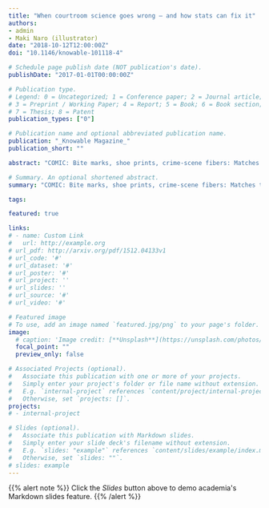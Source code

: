 ```yaml
---
title: "When courtroom science goes wrong — and how stats can fix it"
authors:
- admin
- Maki Naro (illustrator)
date: "2018-10-12T12:00:00Z"
doi: "10.1146/knowable-101118-4"

# Schedule page publish date (NOT publication's date).
publishDate: "2017-01-01T00:00:00Z"

# Publication type.
# Legend: 0 = Uncategorized; 1 = Conference paper; 2 = Journal article;
# 3 = Preprint / Working Paper; 4 = Report; 5 = Book; 6 = Book section;
# 7 = Thesis; 8 = Patent
publication_types: ["0"]

# Publication name and optional abbreviated publication name.
publication: "_Knowable Magazine_"
publication_short: ""

abstract: "COMIC: Bite marks, shoe prints, crime-scene fibers: Matches to suspects are often far shakier than courtroom experts claim. Better statistical methods — among them, a little beast known as the “likelihood ratio” — can cut down on wrong convictions."

# Summary. An optional shortened abstract.
summary: "COMIC: Bite marks, shoe prints, crime-scene fibers: Matches to suspects are often far shakier than courtroom experts claim. Better statistical methods — among them, a little beast known as the “likelihood ratio” — can cut down on wrong convictions."

tags:

featured: true

links:
# - name: Custom Link
#   url: http://example.org
# url_pdf: http://arxiv.org/pdf/1512.04133v1
# url_code: '#'
# url_dataset: '#'
# url_poster: '#'
# url_project: ''
# url_slides: ''
# url_source: '#'
# url_video: '#'

# Featured image
# To use, add an image named `featured.jpg/png` to your page's folder. 
image:
  # caption: 'Image credit: [**Unsplash**](https://unsplash.com/photos/s9CC2SKySJM)'
  focal_point: ""
  preview_only: false

# Associated Projects (optional).
#   Associate this publication with one or more of your projects.
#   Simply enter your project's folder or file name without extension.
#   E.g. `internal-project` references `content/project/internal-project/index.md`.
#   Otherwise, set `projects: []`.
projects:
# - internal-project

# Slides (optional).
#   Associate this publication with Markdown slides.
#   Simply enter your slide deck's filename without extension.
#   E.g. `slides: "example"` references `content/slides/example/index.md`.
#   Otherwise, set `slides: ""`.
# slides: example
---
```


{{% alert note %}}
Click the *Slides* button above to demo academia's Markdown slides feature.
{{% /alert %}}

